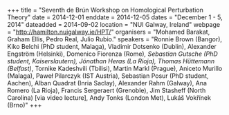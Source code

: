 +++
title = "Seventh de Brún Workshop on Homological Perturbation Theory"
date = 2014-12-01
enddate = 2014-12-05
dates = "December 1 - 5, 2014"
dateadded = 2014-09-02
location = "NUI Galway, Ireland"
webpage = "http://hamilton.nuigalway.ie/HPT/"
organisers = "Mohamed Barakat, Graham Ellis, Pedro Real, Julio Rubio."
speakers = "Ronnie Brown (Bangor), Kiko Belchi (PhD student, Malaga), Vladimir Dotsenko (Dublin), Alexander Engström (Helsinki), Domenico Fiorenza (Rome)*, Sebastian Gutsche (PhD student, Kaiserslautern), Jónathan Heras (La Rioja), Thomas Hüttemann (Belfast)*, Tornike Kadeshvili (Tbilisi), Martin Markl (Prague), Aniceto Murillo (Malaga), Pawe&#322; Pilarczyk (IST Austria), Sebastian Posur (PhD student, Aachen), Alban Quadrat (Inria Saclay), Alexander Rahm (Galway), Ana Romero (La Rioja), Francis Sergeraert (Grenoble), Jim Stasheff (North Carolina) [via video lecture], Andy Tonks (London Met), Lukáš Vok&#345;ínek (Brno)"
+++
